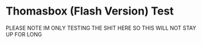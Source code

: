 # Thomasbox (Flash Version) Test
PLEASE NOTE IM ONLY TESTING THE SHIT HERE SO THIS WILL NOT STAY UP FOR LONG
